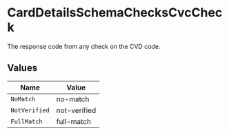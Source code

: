 # CardDetailsSchemaChecksCvcCheck

The response code from any check on the CVD code.


## Values

| Name          | Value         |
| ------------- | ------------- |
| `NoMatch`     | no-match      |
| `NotVerified` | not-verified  |
| `FullMatch`   | full-match    |